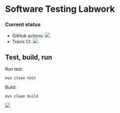 # Software Testing Labwork

### Current status
* GitHub actions: ![](https://github.com/AppLoidx/SoftwareTestingLabWork/actions/workflows/maven.yml/badge.svg)
* Travis CI: ![](https://travis-ci.com/AppLoidx/SoftwareTestingLabWork.svg?branch=master&status=created)


## Test, build, run

Run test:
```shell
mvn clean test
```

Build:
```shell
mvn clean build
```

![](https://media.tenor.com/images/6480cbf65338d68e2868ed7b8ebf3a6f/tenor.gif)